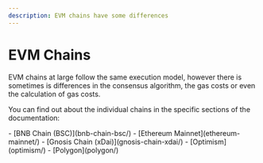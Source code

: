 ```yaml
---
description: EVM chains have some differences
---
```


# EVM Chains

EVM chains at large follow the same execution model, however there is sometimes is differences in the consensus algorithm, the gas costs or even the calculation of gas costs.

You can find out about the individual chains in the specific sections of the documentation:

<div class="cards grid" markdown>
- [BNB Chain (BSC)](bnb-chain-bsc/)
- [Ethereum Mainnet](ethereum-mainnet/)
- [Gnosis Chain (xDai)](gnosis-chain-xdai/)
- [Optimism](optimism/)
- [Polygon](polygon/)
</div>
